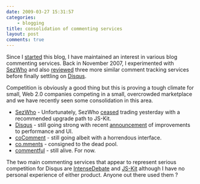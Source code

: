 ```yaml
---
date: 2009-03-27 15:31:57
categories:
    - blogging
title: consolidation of commenting services
layout: post
comments: true
---
```

Since I [started](http://www.nbrightside.com/blog/2005/08/17/dot-bombs/) this
blog, I have maintained an interest in various blog commenting services.
Back in November 2007, I experimented with
[SezWho](http://www.nbrightside.com/blog/2007/11/16/sezwho-comment-ratings-system/)
and also
[reviewed](http://www.nbrightside.com/blog/2007/11/20/comparison-of-cocomment-cocomments-and-commentful/)
three more similar comment tracking services before finally settling on
[Disqus](http://www.nbrightside.com/blog/2008/04/09/25-reasons-you-should-use-disqus/).

Competition is obviously a good thing but this is proving a tough
climate for small, Web 2.0 companies competing in a small, overcrowded
marketplace and we have recently seen some consolidation in this area.

-   [SezWho](http://sezwho.com/) - Unfortunately, SezWho
    [ceased](http://blog.sezwho.com/blog/2009/03/05/sezwho-js-kit/)
    trading yesterday with a recommended upgrade path to JS-Kit.
-   [Disqus](http://disqus.com/) - still going strong with recent
    [announcement](http://blog.disqus.net/2009/03/26/upgraded-interface-and-performance/)
    of improvements to performance and UI.
-   [coComment](http://www.cocomment.com/) - still going albeit with a
    horrendous interface.
-   [co.mments](http://co.mments.com/) - consigned to the dead pool.
-   [commentful](http://commentful.blogflux.com/) - still alive. For
    now.

The two main commenting services that appear to represent serious
competition for Disqus are [IntenseDebate](http://intensedebate.com/)
and [JS-Kit](http://js-kit.com/) although I have no personal experience
of either product. Anyone out there used them ?
